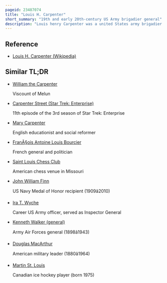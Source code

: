 ```yaml
---
pageid: 23487074
title: "Louis H. Carpenter"
short_summary: "19th and early 20th-century US Army brigadier general"
description: "Louis henry Carpenter was a united States army brigadier general and Recipient of the Medal of Honor for his Actions in the american indian Wars."
---
```


## Reference

- [Louis H. Carpenter (Wikipedia)](https://en.wikipedia.org/?curid=23487074)

## Similar TL;DR

- [William the Carpenter](/tldr/en/william-the-carpenter)

  Viscount of Melun

- [Carpenter Street (Star Trek: Enterprise)](/tldr/en/carpenter-street-star-trek-enterprise)

  11th episode of the 3rd season of Star Trek: Enterprise

- [Mary Carpenter](/tldr/en/mary-carpenter)

  English educationist and social reformer

- [FranÃ§ois Antoine Louis Bourcier](/tldr/en/francois-antoine-louis-bourcier)

  French general and politician

- [Saint Louis Chess Club](/tldr/en/saint-louis-chess-club)

  American chess venue in Missouri

- [John William Finn](/tldr/en/john-william-finn)

  US Navy Medal of Honor recipient (1909â2010)

- [Ira T. Wyche](/tldr/en/ira-t-wyche)

  Career US Army officer, served as Inspector General

- [Kenneth Walker (general)](/tldr/en/kenneth-walker-general)

  Army Air Forces general (1898â1943)

- [Douglas MacArthur](/tldr/en/douglas-macarthur)

  American military leader (1880â1964)

- [Martin St. Louis](/tldr/en/martin-st-louis)

  Canadian ice hockey player (born 1975)
